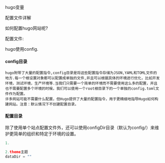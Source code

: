 hugo变量





配置文件详解

如何配置hugo网站呢?

配置文件:

hugo使用config.

#### config目录

```
hugo附带了大量的配置指令,config目录是将这些配置指令存储为JSON,YAML和TOML文件的地方.每一个根设置对象都可以配置成单独的文件,并且可以根据具体的环境进行优化，比如开发环境，测试环境，生产环境等.当我们只需要一个简单的环境而不需要使用这么多的配置，并且也不需要配置多个环境的时候，我们可以使用一个root根目录下的一个单独的config.toml文件作为配置。
许多网站可能不需要什么配置，但Hugo提供了大量的配置指令，用于更精细地指导Hugo如何构建网站。注意：默认情况下不创建配置目录。
```



#### 配置目录

除了使用单个站点配置文件外，还可以使用configDir目录（默认为config/）来维护更简单的组织和特定于环境的设置。



```go
1.

2.theme主题
dataDir = ""
```


